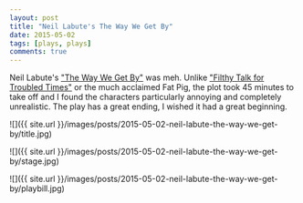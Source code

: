 ```yaml
---
layout: post
title: "Neil Labute's The Way We Get By"
date: 2015-05-02
tags: [plays, plays]
comments: true
---
```

Neil Labute's ["The Way We Get By"](http://2st.com/shows/current-production/the-way-we-get-by) was meh. Unlike ["Filthy Talk for Troubled Times"](/2010/06/08/filthy-talk-for-troubled-times.html) or the much acclaimed Fat Pig, the plot took 45 minutes to take off and I found the characters particularly annoying and completely unrealistic. The play has a great ending, I wished it had a great beginning.

![]({{ site.url }}/images/posts/2015-05-02-neil-labute-the-way-we-get-by/title.jpg)

![]({{ site.url }}/images/posts/2015-05-02-neil-labute-the-way-we-get-by/stage.jpg)

![]({{ site.url }}/images/posts/2015-05-02-neil-labute-the-way-we-get-by/playbill.jpg)


